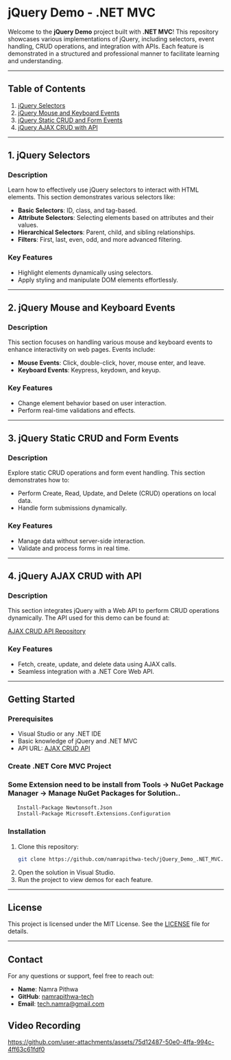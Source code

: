# jQuery Demo - .NET MVC

Welcome to the **jQuery Demo** project built with **.NET MVC**! This repository showcases various implementations of jQuery, including selectors, event handling, CRUD operations, and integration with APIs. Each feature is demonstrated in a structured and professional manner to facilitate learning and understanding.

---

## Table of Contents

1. [jQuery Selectors](#jquery-selectors)
2. [jQuery Mouse and Keyboard Events](#jquery-mouse-and-keyboard-events)
3. [jQuery Static CRUD and Form Events](#jquery-static-crud-and-form-events)
4. [jQuery AJAX CRUD with API](#jquery-ajax-crud-with-api)

---

## 1. jQuery Selectors

### Description
Learn how to effectively use jQuery selectors to interact with HTML elements. This section demonstrates various selectors like:

- **Basic Selectors**: ID, class, and tag-based.
- **Attribute Selectors**: Selecting elements based on attributes and their values.
- **Hierarchical Selectors**: Parent, child, and sibling relationships.
- **Filters**: First, last, even, odd, and more advanced filtering.

### Key Features
- Highlight elements dynamically using selectors.
- Apply styling and manipulate DOM elements effortlessly.

---

## 2. jQuery Mouse and Keyboard Events

### Description
This section focuses on handling various mouse and keyboard events to enhance interactivity on web pages. Events include:

- **Mouse Events**: Click, double-click, hover, mouse enter, and leave.
- **Keyboard Events**: Keypress, keydown, and keyup.

### Key Features
- Change element behavior based on user interaction.
- Perform real-time validations and effects.

---

## 3. jQuery Static CRUD and Form Events

### Description
Explore static CRUD operations and form event handling. This section demonstrates how to:

- Perform Create, Read, Update, and Delete (CRUD) operations on local data.
- Handle form submissions dynamically.

### Key Features
- Manage data without server-side interaction.
- Validate and process forms in real time.

---

## 4. jQuery AJAX CRUD with API

### Description
This section integrates jQuery with a Web API to perform CRUD operations dynamically. The API used for this demo can be found at:

[AJAX CRUD API Repository](https://github.com/namrapithwa-tech/AJAX_CRUD_Create_WEBAPI)

### Key Features
- Fetch, create, update, and delete data using AJAX calls.
- Seamless integration with a .NET Core Web API.

---

## Getting Started

### Prerequisites
- Visual Studio or any .NET IDE
- Basic knowledge of jQuery and .NET MVC
- API URL: [AJAX CRUD API](https://github.com/namrapithwa-tech/AJAX_CRUD_Create_WEBAPI)
### Create .NET Core MVC Project

### Some Extension need to be install from Tools -> NuGet Package Manager -> Manage NuGet Packages for Solution..
```bash
   Install-Package Newtonsoft.Json
   Install-Package Microsoft.Extensions.Configuration
```

### Installation
1. Clone this repository:
   ```bash
   git clone https://github.com/namrapithwa-tech/jQuery_Demo_.NET_MVC.git
   ```
2. Open the solution in Visual Studio.
3. Run the project to view demos for each feature.

---

## License
This project is licensed under the MIT License. See the [LICENSE](LICENSE) file for details.

---

## Contact
For any questions or support, feel free to reach out:

- **Name**: Namra Pithwa
- **GitHub**: [namrapithwa-tech](https://github.com/namrapithwa-tech)
- **Email**: tech.namra@gmail.com

## Video Recording


https://github.com/user-attachments/assets/75d12487-50e0-4ffa-994c-4ff63c61fdf0


